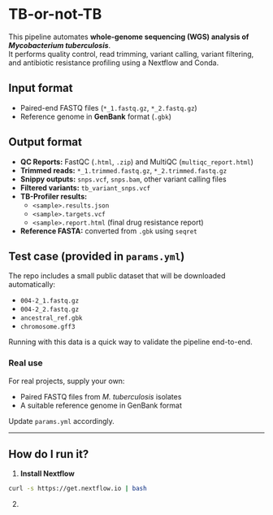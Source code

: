 # TB-or-not-TB

This pipeline automates **whole-genome sequencing (WGS) analysis of *Mycobacterium tuberculosis***.  
It performs quality control, read trimming, variant calling, variant filtering, and antibiotic resistance profiling using a Nextflow and Conda.  



## Input format
- Paired-end FASTQ files (`*_1.fastq.gz`, `*_2.fastq.gz`)  
- Reference genome in **GenBank** format (`.gbk`)  



## Output format
- **QC Reports:** FastQC (`.html`, `.zip`) and MultiQC (`multiqc_report.html`)  
- **Trimmed reads:** `*_1.trimmed.fastq.gz`, `*_2.trimmed.fastq.gz`  
- **Snippy outputs:** `snps.vcf`, `snps.bam`, other variant calling files  
- **Filtered variants:** `tb_variant_snps.vcf`  
- **TB-Profiler results:**  
  - `<sample>.results.json`  
  - `<sample>.targets.vcf`  
  - `<sample>.report.html` (final drug resistance report)  
- **Reference FASTA:** converted from `.gbk` using `seqret`  



## Test case (provided in `params.yml`)  
The repo includes a small public dataset that will be downloaded automatically:  

- `004-2_1.fastq.gz`  
- `004-2_2.fastq.gz`  
- `ancestral_ref.gbk`  
- `chromosome.gff3`  

Running with this data is a quick way to validate the pipeline end-to-end.  

### Real use  
For real projects, supply your own:  
- Paired FASTQ files from *M. tuberculosis* isolates  
- A suitable reference genome in GenBank format  

Update `params.yml` accordingly.  

---

## How do I run it?  

1. **Install Nextflow**  
```bash
curl -s https://get.nextflow.io | bash
```

2. 

